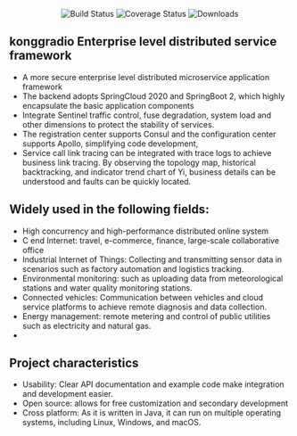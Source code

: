 <p align="center">
  <img src="https://img.shields.io/badge/license-LGPL%20v3-blue.svg" alt="Build Status">
   <img src="https://img.shields.io/badge/Spring%20Cloud-2020-blue.svg" alt="Coverage Status">
   <img src="https://img.shields.io/badge/Spring%20Boot-2.5.14-blue.svg" alt="Downloads">
 </p>  

## konggradio Enterprise level distributed service framework
* A more secure enterprise level distributed microservice application framework
* The backend adopts SpringCloud 2020 and SpringBoot 2, which highly encapsulate the basic application components
* Integrate Sentinel traffic control, fuse degradation, system load and other dimensions to protect the stability of services.
* The registration center supports Consul and the configuration center supports Apollo, simplifying code development,
* Service call link tracing can be integrated with trace logs to achieve business link tracing. By observing the topology map, historical backtracking, and indicator trend chart of Yi, business details can be understood and faults can be quickly located.

## Widely used in the following fields:
* High concurrency and high-performance distributed online system
* C end Internet: travel, e-commerce, finance, large-scale collaborative office
* Industrial Internet of Things: Collecting and transmitting sensor data in scenarios such as factory automation and logistics tracking.
* Environmental monitoring: such as uploading data from meteorological stations and water quality monitoring stations.
* Connected vehicles: Communication between vehicles and cloud service platforms to achieve remote diagnosis and data collection.
* Energy management: remote metering and control of public utilities such as electricity and natural gas.
* 
## Project characteristics
* Usability: Clear API documentation and example code make integration and development easier.
* Open source: allows for free customization and secondary development
* Cross platform: As it is written in Java, it can run on multiple operating systems, including Linux, Windows, and macOS.

